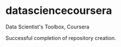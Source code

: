 datasciencecoursera
===================

Data Scientist's Toolbox, Coursera

Successful completion of repository creation.
